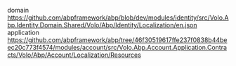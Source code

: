 ﻿domain https://github.com/abpframework/abp/blob/dev/modules/identity/src/Volo.Abp.Identity.Domain.Shared/Volo/Abp/Identity/Localization/en.json
application https://github.com/abpframework/abp/tree/46f30519617ffe237f0838b44beec20c773f4574/modules/account/src/Volo.Abp.Account.Application.Contracts/Volo/Abp/Account/Localization/Resources